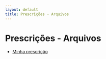 ```yaml
---
layout: default
title: Prescrições - Arquivos
---
```


# Prescrições - Arquivos

* <a href="/prescricoes/minhas_prescricoes.html">Minha prescrição</a>
